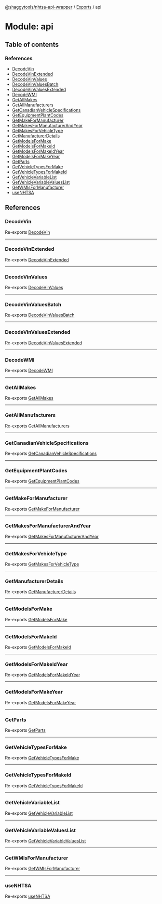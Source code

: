[@shaggytools/nhtsa-api-wrapper](../index.md) / [Exports](../modules.md) / api

# Module: api

## Table of contents

### References

- [DecodeVin](api.md#decodevin)
- [DecodeVinExtended](api.md#decodevinextended)
- [DecodeVinValues](api.md#decodevinvalues)
- [DecodeVinValuesBatch](api.md#decodevinvaluesbatch)
- [DecodeVinValuesExtended](api.md#decodevinvaluesextended)
- [DecodeWMI](api.md#decodewmi)
- [GetAllMakes](api.md#getallmakes)
- [GetAllManufacturers](api.md#getallmanufacturers)
- [GetCanadianVehicleSpecifications](api.md#getcanadianvehiclespecifications)
- [GetEquipmentPlantCodes](api.md#getequipmentplantcodes)
- [GetMakeForManufacturer](api.md#getmakeformanufacturer)
- [GetMakesForManufacturerAndYear](api.md#getmakesformanufacturerandyear)
- [GetMakesForVehicleType](api.md#getmakesforvehicletype)
- [GetManufacturerDetails](api.md#getmanufacturerdetails)
- [GetModelsForMake](api.md#getmodelsformake)
- [GetModelsForMakeId](api.md#getmodelsformakeid)
- [GetModelsForMakeIdYear](api.md#getmodelsformakeidyear)
- [GetModelsForMakeYear](api.md#getmodelsformakeyear)
- [GetParts](api.md#getparts)
- [GetVehicleTypesForMake](api.md#getvehicletypesformake)
- [GetVehicleTypesForMakeId](api.md#getvehicletypesformakeid)
- [GetVehicleVariableList](api.md#getvehiclevariablelist)
- [GetVehicleVariableValuesList](api.md#getvehiclevariablevalueslist)
- [GetWMIsForManufacturer](api.md#getwmisformanufacturer)
- [useNHTSA](api.md#usenhtsa)

## References

### DecodeVin

Re-exports [DecodeVin](api_endpoints_DecodeVin.md#decodevin)

---

### DecodeVinExtended

Re-exports [DecodeVinExtended](api_endpoints_DecodeVinExtended.md#decodevinextended)

---

### DecodeVinValues

Re-exports [DecodeVinValues](api_endpoints_DecodeVinValues.md#decodevinvalues)

---

### DecodeVinValuesBatch

Re-exports [DecodeVinValuesBatch](api_endpoints_DecodeVinValuesBatch.md#decodevinvaluesbatch)

---

### DecodeVinValuesExtended

Re-exports [DecodeVinValuesExtended](api_endpoints_DecodeVinValuesExtended.md#decodevinvaluesextended)

---

### DecodeWMI

Re-exports [DecodeWMI](api_endpoints_DecodeWMI.md#decodewmi)

---

### GetAllMakes

Re-exports [GetAllMakes](api_endpoints_GetAllMakes.md#getallmakes)

---

### GetAllManufacturers

Re-exports [GetAllManufacturers](api_endpoints_GetAllManufacturers.md#getallmanufacturers)

---

### GetCanadianVehicleSpecifications

Re-exports [GetCanadianVehicleSpecifications](api_endpoints_GetCanadianVehicleSpecifications.md#getcanadianvehiclespecifications)

---

### GetEquipmentPlantCodes

Re-exports [GetEquipmentPlantCodes](api_endpoints_GetEquipmentPlantCodes.md#getequipmentplantcodes)

---

### GetMakeForManufacturer

Re-exports [GetMakeForManufacturer](api_endpoints_GetMakeForManufacturer.md#getmakeformanufacturer)

---

### GetMakesForManufacturerAndYear

Re-exports [GetMakesForManufacturerAndYear](api_endpoints_GetMakesForManufacturerAndYear.md#getmakesformanufacturerandyear)

---

### GetMakesForVehicleType

Re-exports [GetMakesForVehicleType](api_endpoints_GetMakesForVehicleType.md#getmakesforvehicletype)

---

### GetManufacturerDetails

Re-exports [GetManufacturerDetails](api_endpoints_GetManufacturerDetails.md#getmanufacturerdetails)

---

### GetModelsForMake

Re-exports [GetModelsForMake](api_endpoints_GetModelsForMake.md#getmodelsformake)

---

### GetModelsForMakeId

Re-exports [GetModelsForMakeId](api_endpoints_GetModelsForMakeId.md#getmodelsformakeid)

---

### GetModelsForMakeIdYear

Re-exports [GetModelsForMakeIdYear](api_endpoints_GetModelsForMakeIdYear.md#getmodelsformakeidyear)

---

### GetModelsForMakeYear

Re-exports [GetModelsForMakeYear](api_endpoints_GetModelsForMakeYear.md#getmodelsformakeyear)

---

### GetParts

Re-exports [GetParts](api_endpoints_GetParts.md#getparts)

---

### GetVehicleTypesForMake

Re-exports [GetVehicleTypesForMake](api_endpoints_GetVehicleTypesForMake.md#getvehicletypesformake)

---

### GetVehicleTypesForMakeId

Re-exports [GetVehicleTypesForMakeId](api_endpoints_GetVehicleTypesForMakeId.md#getvehicletypesformakeid)

---

### GetVehicleVariableList

Re-exports [GetVehicleVariableList](api_endpoints_GetVehicleVariableList.md#getvehiclevariablelist)

---

### GetVehicleVariableValuesList

Re-exports [GetVehicleVariableValuesList](api_endpoints_GetVehicleVariableValuesList.md#getvehiclevariablevalueslist)

---

### GetWMIsForManufacturer

Re-exports [GetWMIsForManufacturer](api_endpoints_GetWMIsForManufacturer.md#getwmisformanufacturer)

---

### useNHTSA

Re-exports [useNHTSA](api_useNHTSA.md#usenhtsa)
